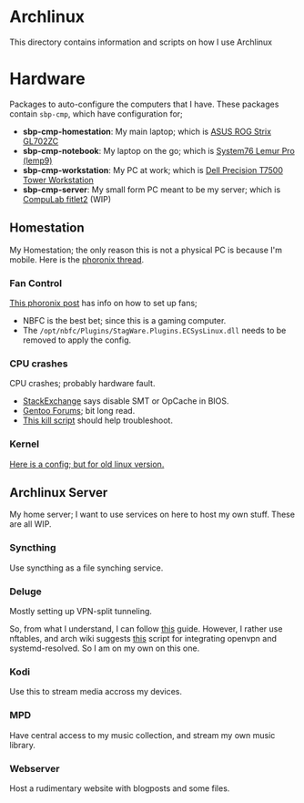 # Archlinux

This directory contains information and scripts on how I use Archlinux

# Hardware

Packages to auto-configure the computers that I have.
These packages contain `sbp-cmp`, which have configuration for;

* **sbp-cmp-homestation**: My main laptop; which is
[ASUS ROG Strix GL702ZC](https://www.asus.com/us/Laptops/ROG-Strix-GL702ZC/)
* **sbp-cmp-notebook**: My laptop on the go; which is
[System76 Lemur Pro (lemp9)](https://system76.com/laptops/lemur)
* **sbp-cmp-workstation**: My PC at work; which is
[Dell Precision T7500 Tower Workstation](https://www.dell.com/en-us/work/shop/desktop-and-all-in-one-pcs/dell-precision-t7500-tower-workstation/spd/precision-t7500)
* **sbp-cmp-server**: My small form PC meant to be my server; which is
[CompuLab fitlet2](https://fit-iot.com/web/products/fitlet2/) (WIP)

## Homestation

My Homestation; the only reason this is not a physical PC is because I'm mobile.
Here is the [phoronix thread](https://www.phoronix.com/forums/forum/hardware/general-hardware/961327-asus-rog-strix-gl702zc).

### Fan Control

[This phoronix post](https://www.phoronix.com/forums/forum/hardware/general-hardware/961327-asus-rog-strix-gl702zc?p=1054602#post1054602) has info on how to set up fans;

* NBFC is the best bet; since this is a gaming computer.
* The `/opt/nbfc/Plugins/StagWare.Plugins.ECSysLinux.dll` needs to be removed to apply the config.

### CPU crashes

CPU crashes; probably hardware fault.

* [StackExchange](https://serverfault.com/questions/858884/spontaneous-reboot-machine-check-events-amd-ryzen) says disable SMT or OpCache in BIOS.
* [Gentoo Forums](https://forums.gentoo.org/viewtopic-t-1061546.html); bit long read.
* [This kill script](https://github.com/suaefar/ryzen-test) should help troubleshoot.

### Kernel

[Here is a config; but for old linux version.](https://notabug.org/hp/linux-gl702zc)

## Archlinux Server

My home server; I want to use services on here to host my own stuff.
These are all WIP.

### Syncthing
Use syncthing as a file synching service.

### Deluge
Mostly setting up VPN-split tunneling.

So, from what I understand, I can follow [this](https://www.htpcguides.com/force-torrent-traffic-vpn-split-tunnel-debian-8-ubuntu-16-04/) guide. However, I rather use nftables, and arch wiki suggests [this](https://github.com/jonathanio/update-systemd-resolved) script for integrating openvpn and systemd-resolved. So I am on my own on this one.

### Kodi
Use this to stream media accross my devices.

### MPD
Have central access to my music collection, and stream my own music library.

### Webserver
Host a rudimentary website with blogposts and some files.
